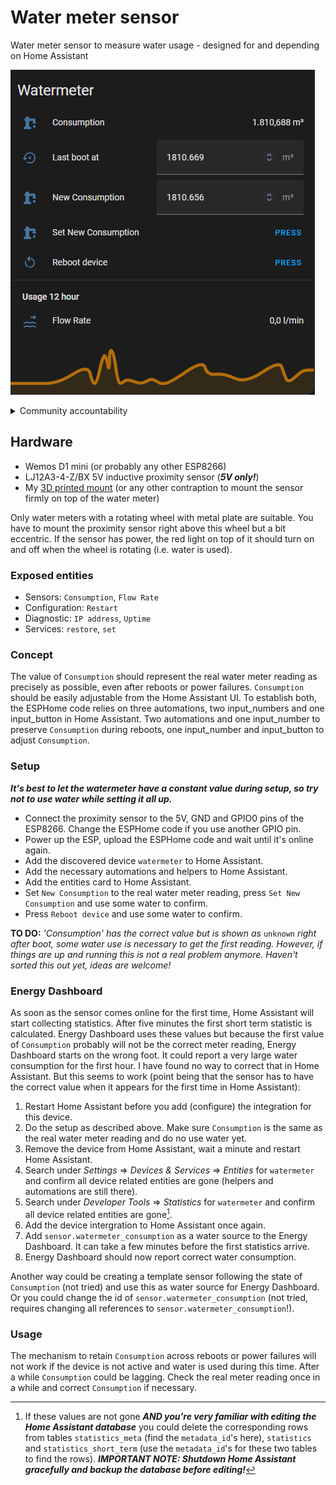 # Water meter sensor
Water meter sensor to measure water usage - designed for and depending on Home Assistant

![This is an image](homeassistant/entities-card.png)

<details>
<summary>Community accountability</summary>
<i>As I started with a water meter sensor for Home Assistant, I wanted an ESPHome device that shows the real water meter reading exactly. Since my knowledge of ESPHome is not yet to be called extensive, I searched around. No solution fitted my idea completely, so I assembled the code that you will find here from numerous samples and added some of my own. Thx all for sharing!</i>
</details>

## Hardware
+ Wemos D1 mini (or probably any other ESP8266)
+ LJ12A3-4-Z/BX 5V inductive proximity sensor (***5V only!***)
+ My [3D printed mount](https://www.thingiverse.com/thing:5676792) (or any other contraption to mount the sensor firmly on top of the water meter)

Only water meters with a rotating wheel with metal plate are suitable. You have to mount the proximity sensor right above this wheel but a bit eccentric. If the sensor has power, the red light on top of it should turn on and off when the wheel is rotating (i.e. water is used).

### Exposed entities
+ Sensors: `Consumption`, `Flow Rate`
+ Configuration: `Restart`
+ Diagnostic: `IP address`, `Uptime`
+ Services: `restore`, `set`

### Concept
The value of `Consumption` should represent the real water meter reading as precisely as possible, even after reboots or power failures. `Consumption` should be easily adjustable from the Home Assistant UI. To establish both, the ESPHome code relies on three automations, two input_numbers and one input_button in Home Assistant. Two automations and one input_number to preserve `Consumption` during reboots, one input_number and input_button to adjust `Consumption`.

### Setup
***It's best to let the watermeter have a constant value during setup, so try not to use water while setting it all up.***

+ Connect the proximity sensor to the 5V, GND and GPIO0 pins of the ESP8266. Change the ESPHome code if you use another GPIO pin.
+ Power up the ESP, upload the ESPHome code and wait until it's online again.
+ Add the discovered device `watermeter` to Home Assistant.
+ Add the necessary automations and helpers to Home Assistant.
+ Add the entities card to Home Assistant.
+ Set `New Consumption` to the real water meter reading, press `Set New Consumption` and use some water to confirm.
+ Press `Reboot device` and use some water to confirm.

**TO DO:** _'Consumption' has the correct value but is shown as_ `unknown` _right after boot, some water use is necessary to get the first reading. However, if things are up and running this is not a real problem anymore. Haven't sorted this out yet, ideas are welcome!_

### Energy Dashboard
As soon as the sensor comes online for the first time, Home Assistant will start collecting statistics. After five minutes the first short term statistic is calculated. Energy Dashboard uses these values but because the first value of `Consumption` probably will not be the correct meter reading, Energy Dashboard starts on the wrong foot. It could report a very large water consumption for the first hour. I have found no way to correct that in Home Assistant. But this seems to work (point being that the sensor has to have the correct value when it appears for the first time in Home Assistant):

1. Restart Home Assistant before you add (configure) the integration for this device.
2. Do the setup as described above. Make sure `Consumption` is the same as the real water meter reading and do no use water yet.
3. Remove the device from Home Assistant, wait a minute and restart Home Assistant.
4. Search under _Settings_ => _Devices & Services_ => _Entities_ for `watermeter` and confirm all device related entities are gone (helpers and automations are still there).
5. Search under _Developer Tools_ => _Statistics_ for `watermeter` and confirm all device related entities are gone[^1].
6. Add the device intergration to Home Assistant once again.
7. Add `sensor.watermeter_consumption` as a water source to the Energy Dashboard. It can take a few minutes before the first statistics arrive.
8. Energy Dashboard should now report correct water consumption.

Another way could be creating a template sensor following the state of `Consumption` (not tried) and use this as water source for Energy Dashboard. Or you could change the id of `sensor.watermeter_consumption` (not tried, requires changing all references to `sensor.watermeter_consumption`!).

### Usage
The mechanism to retain `Consumption` across reboots or power failures will not work if the device is not active and water is used during this time. After a while `Consumption` could be lagging. Check the real meter reading once in a while and correct `Consumption` if necessary.

[^1]: If these values are not gone ***AND you're very familiar with editing the Home Assistant database*** you could delete the corresponding rows from tables `statistics_meta` (find the `metadata_id`'s here), `statistics` and `statistics_short_term` (use the `metadata_id`'s for these two tables to find the rows). ***IMPORTANT NOTE: Shutdown Home Assistant gracefully and backup the database before editing!***
